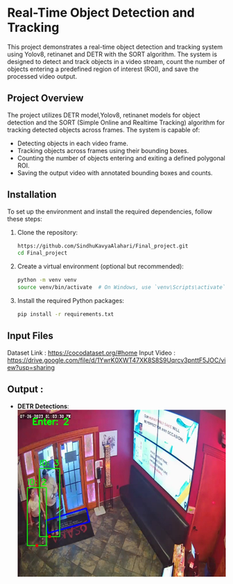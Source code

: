 # Real-Time Object Detection and Tracking 

This project demonstrates a real-time object detection and tracking system using Yolov8, retinanet and DETR with the SORT algorithm. The system is designed to detect and track objects in a video stream, count the number of objects entering  a predefined region of interest (ROI), and save the processed video output.

## Project Overview

The project utilizes  DETR model,Yolov8, retinanet models  for object detection and the SORT (Simple Online and Realtime Tracking) algorithm for tracking detected objects across frames. The system is capable of:
- Detecting objects in each video frame.
- Tracking objects across frames using their bounding boxes.
- Counting the number of objects entering and exiting a defined polygonal ROI.
- Saving the output video with annotated bounding boxes and counts.

## Installation

To set up the environment and install the required dependencies, follow these steps:

1. Clone the repository:
    ```bash
    https://github.com/SindhuKavyaAlahari/Final_project.git
    cd Final_project
    ```

2. Create a virtual environment (optional but recommended):
    ```bash
    python -m venv venv
    source venv/bin/activate  # On Windows, use `venv\Scripts\activate`
    ```

3. Install the required Python packages:
    ```bash
    pip install -r requirements.txt
    ```

## Input Files
Dataset Link : https://cocodataset.org/#home
Input Video : https://drive.google.com/file/d/1YwrK0XWT47XK8S8S9Uqrcv3pnttF5JOC/view?usp=sharing

## Output :
- **DETR Detections**:
  ![DETR Detections](DetrOutput1.jpg)


